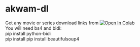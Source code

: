 # akwam-dl
Get any movie or series download links from <a href="akwam.cc" target="_parent\"><img src="https://akwam.cc/files/social_logo.png" alt="Open In Colab"/></a>
<br>You will need bs4 and bidi:
<br>    pip install python-bidi
<br>    pip install pip install beautifulsoup4
